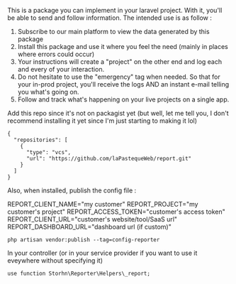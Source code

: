 This is a package you can implement in your laravel project.
With it, you'll be able to send and follow information.
The intended use is as follow :

1. Subscribe to our main platform to view the data generated by this package
2. Install this package and use it where you feel the need (mainly in places where errors could occur)
3. Your instructions will create a "project" on the other end and log each and every of your interaction.
4. Do not hesitate to use the "emergency" tag when needed. So that for your in-prod project, you'll receive the logs AND an instant e-mail telling you what's going on.
5. Follow and track what's happening on your live projects on a single app.


Add this repo since it's not on packagist yet (but well, let me tell you, I don't recommend installing it yet since I'm just starting to making it lol)
```
{
  "repositories": [
    {
      "type": "vcs",
      "url": "https://github.com/laPastequeWeb/report.git"
    }
  ]
}
```
Also, when installed, publish the config file :

REPORT_CLIENT_NAME="my customer"
REPORT_PROJECT="my customer's project"
REPORT_ACCESS_TOKEN="customer's access token"
REPORT_CLIENT_URL="customer's website/tool/SaaS url"
REPORT_DASHBOARD_URL="dashboard url (if custom)"

```
php artisan vendor:publish --tag=config-reporter
```

In your controller (or in your service provider if you want to use it eveywhere without specifying it)
```
use function Storhn\Reporter\Helpers\_report;
```